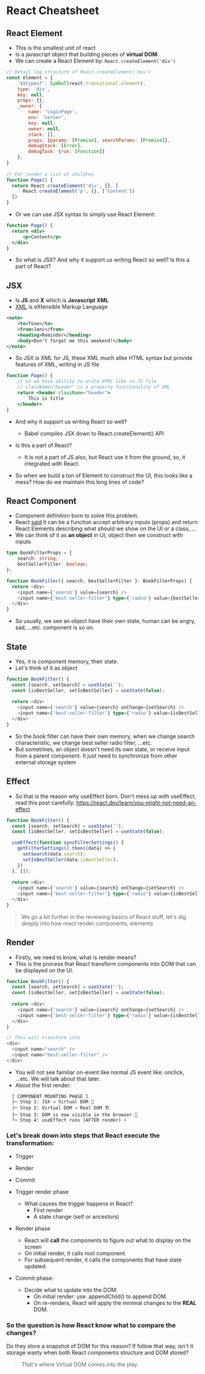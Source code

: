 # React Cheatsheet

## React Element

- This is the smallest unit of react
- Is a javascript object that building pieces of **virtual DOM**
- We can create a React Element by: `React.createElement('div')`
```javascript
// Detail log structure of React.createElement('div')
const element = {
    '$$typeof': Symbol(react.transitional.element),
    type: 'div',
    key: null,
    props: {},
    _owner: {
        name: 'LoginPage',
        env: 'Server',
        key: null,
        owner: null,
        stack: [],
        props: {params: [Promise], searchParams: [Promise]},
        debugStack: [Error],
        debugTask: {run: [Function]}
    },
}
  
// For render a list of children
function Page() {
  return React.createElement('div', {}, [
      React.createElement('p', {}, ['Content'])
  ])
}
```
- Or we can use JSX syntax to simply use React Element:
```jsx
function Page() {
  return <div>
      <p>Content</p>
  </div>
}
```
- So what is JSX? And why it support us writing React so well? Is this a part of React?

## JSX
- Is **JS** and **X** which is **Javascript XML**
- [XML](https://www.w3schools.com/xml/xml_whatis.asp) is eXtensible Markup Language
```xml
<note>
    <to>Tove</to>
    <from>Jani</from>
    <heading>Reminder</heading>
    <body>Don't forget me this weekend!</body>
</note> 
```
- So JSX is XML for JS, these XML much alike HTML syntax but provide features of XML, writing in JS file
```jsx
function Page() {
    // So we have ability to write HTML like in JS file
    // className="header" is a property functionality of XML
    return <header className="header">
        This is title
    </header>
}
```
- And why it support us writing React so well?
  - Babel compiles JSX down to React.createElement() API
- Is this a part of React?
  - It is not a part of JS also, but React use it from the ground, so, it integrated with React.

- So when we build a ton of Element to construct the UI, this looks like a mess? How do we maintain this long lines of code?

## React Component
- Component definition born to solve this problem.
- React [said](https://react.dev/learn/your-first-component) it can be a function accept arbitrary inputs (props) and return React Elements describing what should we show on the UI or a class, ...
- We can think of it as **an object** in UI, object then we construct with inputs
```typescript jsx
type BookFilterProps = {
    search: string;
    bestSellerFilter: boolean;
};

function BookFilter({ search, bestSellerFilter }: BookFilterProps) {
  return <div>
    <input name={'search'} value={search} />
    <input name={'best-seller-filter'} type={'radio'} value={bestSellerFilter} />
  </div>
}
```
- So usually, we see an object have their own state, human can be angry, sad, ...etc. component is so on.
## State
- Yes, it is component memory, their state.
- Let's think of it as object
```typescript jsx
function BookFilter() {
  const [search, setSearch] = useState('');
  const [isBestSeller, setIsBestSeller] = useState(false);
  
  return <div>
    <input name={'search'} value={search} onChange={setSearch} />
    <input name={'best-seller-filter'} type={'radio'} value={isBestSeller} onChange={setIsBestSeller} />
  </div>
}
```
- So the book filter can have their own memory, when we change search characteristic, we change best seller radio filter, ...etc.
- But sometimes, an object doesn't need its own state, or receive input from a parent component. It just need to synchronize from other external storage system
## Effect
- So that is the reason why useEffect born. Don't mess up with useEffect, read this post carefully: https://react.dev/learn/you-might-not-need-an-effect
```typescript jsx
function BookFilter() {
  const [search, setSearch] = useState('');
  const [isBestSeller, setIsBestSeller] = useState(false);

  useEffect(function syncFilterSettings() {
    getFilterSettings().then((data) => {
      setSearch(data.search);
      setIsBestSeller(data.isBestSeller);
    })
  }, []);
  
  return <div>
    <input name={'search'} value={search} onChange={setSearch} />
    <input name={'best-seller-filter'} type={'radio'} value={isBestSeller} onChange={setIsBestSeller} />
  </div>
}
```
> We go a bit further in the reviewing basics of React stuff, let's dig deeply into how react render components, elements

## Render
- Firstly, we need to know, what is render means?
- This is the process that React transform components into DOM that can be displayed on the UI.
```typescript jsx
function BookFilter() {
  const [search, setSearch] = useState('');
  const [isBestSeller, setIsBestSeller] = useState(false);
  
  return <div>
    <input name={'search'} value={search} onChange={setSearch} />
    <input name={'best-seller-filter'} type={'radio'} value={isBestSeller} onChange={setIsBestSeller} />
  </div>
}

// This will transform into
<div>
  <input name="search" />
  <input name="best-seller-filter" />
</div>
```
- You will not see familiar on-event like normal JS event like: onclick, ...etc. We will talk about that later.
- About the first render:
```
  [ COMPONENT MOUNTING PHASE ]
  ├─ Step 1: JSX → Virtual DOM 🧱
  ├─ Step 2: Virtual DOM → Real DOM 🏗️
  ├─ Step 3: DOM is now visible in the browser 👀
  └─ Step 4: useEffect runs (AFTER render) ⚡
```
### Let's break down into steps that React execute the transformation:
  - Trigger
  - Render
  - Commit

- Trigger render phase
  - What causes the trigger happens in React?
    - First render 
    - A state change (self or ancestors)
- Render phase
  - React will **call** the components to figure out what to display on the screen
  - On initial render, it calls root component.
  - For subsequent render, it calls the components that have state updated.
- Commit phase:
  - Decide what to update into the DOM:
    - On initial render: use .appendChild() to append DOM.
    - On re-renders, React will apply the minimal changes to the **REAL** DOM.

### So the question is how React know what to compare the changes?
Do they store a snapshot of DOM for this reason? If follow that way, isn't it storage wasty when both React components structure and DOM stored?
> That's where Virtual DOM comes into the play.